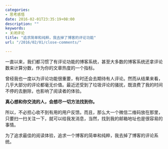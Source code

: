 ```yaml
---
categories:
- 思考感悟
date: 2016-02-01T23:35:19+08:00
description: ""
keywords:
- 关闭评论
title: "追求简单和纯粹，我去掉了博客的评论功能"
url: "/2016/02/01/close-comments/"

---
```


一直以来，我们都习惯了有评论功能的博客系统，甚至大多数的博客系统还拿评论数来计算分数，作为你的文章热度的一个指标。

曾经我也一度以为评论功能很重要，有时还会去期待有人评论。然而从结果来看，几乎大部分的评论都毫无价值。最近还受到了垃圾评论的骚扰，既浪费了我的时间不停的去删除，也影响了阅读者的体验。

**真心想和你交流的人，会想尽一切方法找到你。**

所以，不必担心收不到有用的用户反馈。而且，那么大一个微信二维码放在那里，只要扫一扫关注一下，就可以给我发消息，当然，找到我的邮箱地址也是很容易的事情。

为了追求最佳的阅读体验，追求一个博客的简单和纯粹，我去掉了博客的评论系统。

<!--more-->